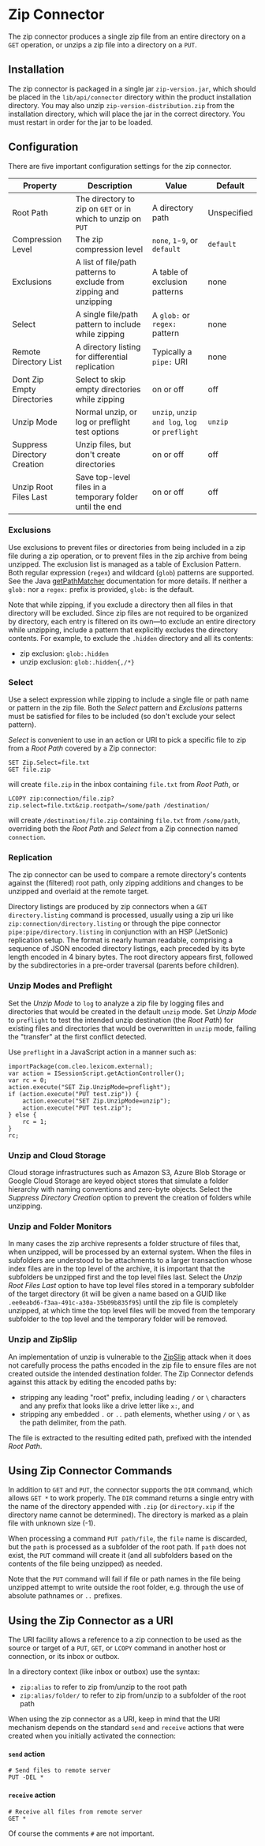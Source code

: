 # Zip Connector #

The zip connector produces a single zip file from an entire directory on a `GET` operation, or unzips a zip file into a directory on a `PUT`.

## Installation ##

The zip connector is packaged in a single jar `zip-version.jar`, which should be placed in the `lib/api/connector` directory within the product installation directory. You may also unzip `zip-version-distribution.zip` from the installation directory, which will place the jar in the correct directory. You must restart in order for the jar to be loaded.

## Configuration ##

There are five important configuration settings for the zip connector.

Property | Description | Value | Default
---------|-------------|-------|--------
Root Path | The directory to zip on `GET` or in which to unzip on `PUT` | A directory path | Unspecified
Compression Level | The zip compression level | `none`, `1`-`9`, or `default` | `default`
Exclusions | A list of file/path patterns to exclude from zipping and unzipping | A table of exclusion patterns | none
Select | A single file/path pattern to include while zipping | A `glob:` or `regex:` pattern | none
Remote Directory List | A directory listing for differential replication | Typically a `pipe:` URI | none
Dont Zip Empty Directories | Select to skip empty directories while zipping | on or off | off
Unzip Mode | Normal unzip, or log or preflight test options | `unzip`, `unzip and log`, `log` or `preflight` | `unzip`
Suppress Directory Creation | Unzip files, but don't create directories | on or off | off
Unzip Root Files Last | Save top-level files in a temporary folder until the end | on or off | off

### Exclusions

Use exclusions to prevent files or directories from being included in a zip file during a zip operation, or to prevent files in the zip archive from being unzipped. The exclusion list is managed as a table of Exclusion Pattern. Both regular expression (`regex`) and wildcard (`glob`) patterns are supported. See the Java [getPathMatcher](https://docs.oracle.com/javase/8/docs/api/java/nio/file/FileSystem.html#getPathMatcher-java.lang.String-) documentation for more details. If neither a `glob:` nor a `regex:` prefix is provided, `glob:` is the default.

Note that while zipping, if you exclude a directory then all files in that directory will be excluded. Since zip files are not required to be organized by directory, each entry is filtered on its own&mdash;to exclude an entire directory while unzipping, include a pattern that explicitly excludes the directory contents. For example, to exclude the `.hidden` directory and all its contents:

* zip exclusion: `glob:.hidden`
* unzip exclusion: `glob:.hidden{,/*}`

### Select

Use a select expression while zipping to include a single file or path name or pattern in the zip file. Both the _Select_ pattern and _Exclusions_ patterns must be satisfied for files to be included (so don't exclude your select pattern).

_Select_ is convenient to use in an action or URI to pick a specific file to zip from a _Root Path_ covered by a Zip connector:

```
SET Zip.Select=file.txt
GET file.zip
```

will create `file.zip` in the inbox containing `file.txt` from _Root Path_, or

```
LCOPY zip:connection/file.zip?zip.select=file.txt&zip.rootpath=/some/path /destination/
```

will create `/destination/file.zip` containing `file.txt` from `/some/path`, overriding both the _Root Path_ and _Select_ from a Zip connection named `connection`.

### Replication

The zip connector can be used to compare a remote directory's contents against the (filtered) root path, only zipping additions and changes to be unzipped and overlaid at the remote target.

Directory listings are produced by zip connectors when a `GET directory.listing` command is processed, usually using a zip uri like `zip:connection/directory.listing` or through the pipe connector `pipe:pipe/directory.listing` in conjunction with an HSP (JetSonic) replication setup. The format is nearly human readable, comprising a sequence of JSON encoded directory listings, each preceded by its byte length encoded in 4 binary bytes. The root directory appears first, followed by the subdirectories in a pre-order traversal (parents before children).

### Unzip Modes and Preflight

Set the _Unzip Mode_ to `log` to analyze a zip file by logging files and directories that would be created in the default `unzip` mode. Set _Unzip Mode_ to `preflight` to test the intended unzip destination (the _Root Path_) for existing files and directories that would be overwritten in `unzip` mode, failing the "transfer" at the first conflict detected.

Use `preflight` in a JavaScript action in a manner such as:

```
importPackage(com.cleo.lexicom.external);
var action = ISessionScript.getActionController();
var rc = 0;
action.execute("SET Zip.UnzipMode=preflight");
if (action.execute("PUT test.zip")) {
    action.execute("SET Zip.UnzipMode=unzip");
    action.execute("PUT test.zip");
} else {
    rc = 1;
}
rc;
```

### Unzip and Cloud Storage

Cloud storage infrastructures such as Amazon S3, Azure Blob Storage or Google Cloud Storage are keyed object stores that simulate a folder hierarchy with naming conventions and zero-byte objects. Select the _Suppress Directory Creation_ option to prevent the creation of folders while unzipping.

### Unzip and Folder Monitors

In many cases the zip archive represents a folder structure of files that, when unzipped, will be processed by an external system. When the files in subfolders are understood to be attachments to a larger transaction whose index files are in the top level of the archive, it is important that the subfolders be unzipped first and the top level files last. Select the _Unzip Root Files Last_ option to have top level files stored in a temporary subfolder of the target directory (it will be given a name based on a GUID like `.ee0eabd6-f3aa-491c-a30a-35b09b835f95`) until the zip file is completely unzipped, at which time the top level files will be moved from the temporary subfolder to the top level and the temporary folder will be removed.

### Unzip and ZipSlip

An implementation of unzip is vulnerable to the [ZipSlip](https://snyk.io/research/zip-slip-vulnerability) attack when it does not carefully process the paths encoded in the zip file to ensure files are not created outside the intended destination folder. The Zip Connector defends against this attack by editing the encoded paths by:

* stripping any leading "root" prefix, including leading `/` or `\` characters and any prefix that looks like a drive letter like `x:`, and
* stripping any embedded `.` or `..` path elements, whether using `/` or `\` as the path delimiter, from the path.

The file is extracted to the resulting edited path, prefixed with the intended _Root Path_.

## Using Zip Connector Commands ##

In addition to `GET` and `PUT`, the connector supports the `DIR` command, which allows `GET *` to work properly. The `DIR` command returns a single entry with the name of the directory appended with `.zip` (or `directory.xip` if the directory name cannot be determined). The directory is marked as a plain file with unknown size (-1).

When processing a command `PUT path/file`, the `file` name is discarded, but the `path` is processed as a subfolder of the root path. If `path` does not exist, the `PUT` command will create it (and all subfolders based on the contents of the file being unzipped) as needed.

Note that the `PUT` command will fail if file or path names in the file being unzipped attempt to write outside the root folder, e.g. through the use of absolute pathnames or `..` prefixes.

## Using the Zip Connector as a URI ##

The URI facility allows a reference to a zip connection to be used as the source or target of a `PUT`, `GET`, or `LCOPY` command in another host or connection, or its inbox or outbox. 

In a directory context (like inbox or outbox) use the syntax:

* `zip:alias` to refer to zip from/unzip to the root path
* `zip:alias/folder/` to refer to zip from/unzip to a subfolder of the root path

When using the zip connector as a URI, keep in mind that the URI mechanism depends on the standard `send` and `receive` actions that were created when you initially activated the connection:

#### `send` action

```
# Send files to remote server
PUT -DEL *
```

#### `receive` action

```
# Receive all files from remote server
GET *
```

Of course the comments `#` are not important.